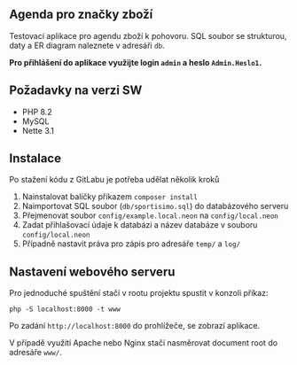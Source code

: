 Agenda pro značky zboží
------------

Testovací aplikace pro agendu zboží k pohovoru. SQL soubor se strukturou, daty a 
ER diagram naleznete v adresáři `db`. 

**Pro přihlášení do aplikace využijte login `admin` a heslo `Admin.Heslo1`.**


Požadavky na verzi SW
------------

- PHP 8.2
- MySQL
- Nette 3.1


Instalace
------------

Po stažení kódu z GitLabu je potřeba udělat několik kroků

1. Nainstalovat balíčky příkazem `composer install`
2. Naimportovat SQL soubor (`db/sportisimo.sql`) do databázového serveru
3. Přejmenovat soubor `config/example.local.neon` na `config/local.neon`
4. Zadat přihlašovací údaje k databázi a název databáze v souboru `config/local.neon`
5. Případně nastavit práva pro zápis pro adresáře `temp/` a `log/`


Nastavení webového serveru
----------------

Pro jednoduché spuštění stačí v rootu projektu spustit v konzoli příkaz:

	php -S localhost:8000 -t www

Po zadání `http://localhost:8000` do prohlížeče, se zobrazí aplikace.

V případě využití Apache nebo Nginx stačí nasměrovat document root do adresáře `www/`.

